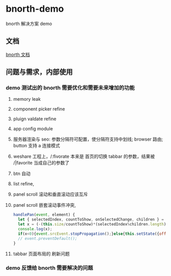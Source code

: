 # bnorth-demo

bnorth 解决方案 demo

## 文档

[bnorth 文档](//able99.github.io/#cbnorth)

## 问题与需求，内部使用

### demo 测试出的 bnorth 需要优化和需要未来增加的功能

1. memory leak
1. component picker refine
1. pluign valdate refine
1. app config module
1. 服务器渲染与 seo: 参数分隔符可配置，使分隔符支持中划线; browser 路由; button 支持 a 连接模式
1. weshare 工程上，/:fivorate 本来是 首页的切换 tabbar 的参数，结果被 /|favorite 当成自己的参数了
1. btn 自动
1. list refine, 
1. panel scroll 滚动和垂直滚动应该互斥
1. panel scroll 嵌套滚动事件冲突, 

    ```js
    handlePan(event, element) {
      let { selectedIndex, countToShow, onSelectedChange, children } = this.props;
      let x = (-(this.size/countToShow)*(selectedIndex%children.length)+(event.deltaX||0));
      console.log(x);
      if(x<0){event.srcEvent.stopPropagation();}else{this.setState({offset: event.deltaX});}
      // event.preventDefault();
    }
    ```
1. tabbar 页面布局的 刷新问题

### demo 反馈给 bnorth 需要解决的问题
